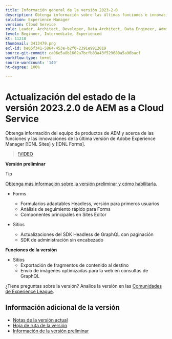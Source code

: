 ```yaml
---
title: Información general de la versión 2023-2-0
description: Obtenga información sobre las últimas funciones e innovaciones de la versión 2023-2-0 para Adobe Experience Manager [!DNL Forms] y [!DNL Sites].
solution: Experience Manager
version: Cloud Service
role: Leader, Architect, Developer, Data Architect, Data Engineer, Admin, User
level: Beginner, Intermediate, Experienced
kt: 11218
thumbnail: 3413479.png
exl-id: be05f341-5864-453e-b2f0-2391e9912819
source-git-commit: ca06e5a8b1602a7bcfb83a43f529680a5a96bacf
workflow-type: tm+mt
source-wordcount: '149'
ht-degree: 100%

---
```


# Actualización del estado de la versión 2023.2.0 de AEM as a Cloud Service

Obtenga información del equipo de productos de AEM y acerca de las funciones y las innovaciones de la última versión de Adobe Experience Manager [!DNL Sites] y [!DNL Forms].

>[!VIDEO](https://video.tv.adobe.com/v/3416885/?quality=12&learn=on)

**Versión preliminar**

>[!TIP]
>
>[Obtenga más información sobre la versión preliminar y cómo habilitarla.](https://experienceleague.adobe.com/docs/experience-manager-cloud-service/content/release-notes/prerelease.html?lang=es)

* Forms
   * Formularios adaptables Headless, versión para primeros usuarios
   * Análisis de seguimiento rápido para Forms
   * Componentes principales en Sites Editor

* Sitios
   * Actualizaciones del SDK Headless de GraphQL con paginación
   * SDK de administración sin encabezado

**Funciones de la versión**

* Sitios
   * Exportación de fragmentos de contenido al destino
   * Envío de imágenes optimizadas para la web en consultas de GraphQL

¿Tiene preguntas sobre la versión?  Analice la versión en las [Comunidades de Experience League](https://adobe.ly/3KCfab0).

## Información adicional de la versión

* [Notas de la versión actual](https://experienceleague.adobe.com/docs/experience-manager-cloud-service/content/release-notes/home.html?lang=es)
* [Hoja de ruta de la versión](https://experienceleague.adobe.com/docs/experience-manager-release-information/aem-release-updates/update-releases-roadmap.html?lang=es)
* [Información de la versión preliminar](https://experienceleague.adobe.com/docs/experience-manager-cloud-service/content/release-notes/prerelease.html?lang=es)
